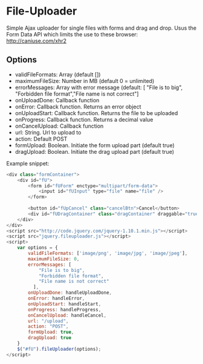 File-Uploader
=============

Simple Ajax uploader for single files with forms and drag and drop. Usus the Form Data API which limits the use to these browser: http://caniuse.com/xhr2

Options
-------
- validFileFormats: Array (default [])
- maximumFileSize: Number in MB (default 0 = unlimited)
- errorMessages: Array with error message (default: [ "File is to big", "Forbidden file format","File name is not correct"]
- onUploadDone: Callback function
- onError: Callback function. Returns an error object
- onUploadStart: Callback function. Returns the file to be uploaded
- onProgress: Callback function. Returns a decimal value
- onCancelUpload: Callback function
- url: String. Url to upload to
- action: Default POST
- formUpload: Boolean. Initiate the form upload part (default true)
- dragUpload: Boolean. Initiate the drag upload part (default true)

Example snippet:
```javascript
<div class="formContainer">
	<div id="fU">
	    <form id="fUForm" enctype="multipart/form-data">
	        <input id="fUInput" type="file" name="file" />
	    </form>
	  
	    <button id="fUpCancel" class="cancelBtn">Cancel</button>
	    <div id="fUDragContainer" class="dragContainer" draggable="true">Drop file here</div>
	</div>
</div>
<script src="http://code.jquery.com/jquery-1.10.1.min.js"></script>
<script src="jquery.fileuploader.js"></script>
<script>
	var options = {
		validFileFormats: ['image/png', 'image/jpg', 'image/jpeg'],
		maximumFileSize: 0,
		errorMessages: [
			"File is to big",
		  	"Forbidden file format",
		  	"File name is not correct"
		  ],
		onUploadDone: handleUploadDone,
		onError: handleError,
		onUploadStart: handleStart,
		onProgress: handleProgress,
		onCancelUpload: handleCancel,
		url: "/upload",
		action: "POST",
		formUpload: true,
		dragUpload: true	
	}
	$("#fU").fileUploader(options);
</script>
		
